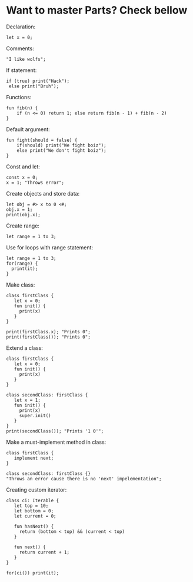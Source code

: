 # Want to master Parts? Check bellow

Declaration:

```
let x = 0;
```

Comments:

```
"I like wolfs";
```

If statement:

```
if (true) print("Hack");
 else print("Bruh");
```

Functions:

```
fun fib(n) {
    if (n <= 0) return 1; else return fib(n - 1) + fib(n - 2) 
}
```

Default argument:

```
fun fight(should = false) {
    if(should) print("We fight boiz");
    else print("We don't fight boiz");
}
```

Const and let:

```
const x = 0;
x = 1; "Throws error";
```

Create objects and store data:

```
let obj = #> x to 0 <#;
obj.x = 1;
print(obj.x);
```

Create range:

```
let range = 1 to 3;
```

Use for loops with range statement:

```
let range = 1 to 3;
for(range) {
  print(it);
}
```

Make class:

```
class firstClass {
   let x = 0;
   fun init() {
     print(x)
   }
}

print(firstClass.x); "Prints 0";
print(firstClass()); "Prints 0";
```

Extend a class:

```
class firstClass {
   let x = 0;
   fun init() {
     print(x)
   }
}

class secondClass: firstClass {
   let x = 1;
   fun init() {
     print(x)
     super.init()
   }
}
print(secondClass()); "Prints '1 0'";
```

Make a must-implement method in class:

```
class firstClass {
   implement next;
}

class secondClass: firstClass {}
"Throws an error cause there is no 'next' impelementation";
```

Creating custom iterator:
```
class ci: Iterable {
   let top = 10;
   let bottom = 0;
   let current = 0;

   fun hasNext() {
     return (bottom < top) && (current < top) 
   }
   
   fun next() {
     return current + 1;
   }
}

for(ci()) print(it);
```